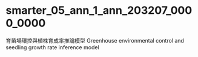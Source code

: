 # smarter_05_ann_1_ann_203207_0000_0000
育苗場環控與植株育成率推論模型 Greenhouse environmental control and seedling growth rate inference model
